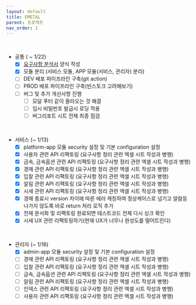 ```yaml
---
layout: default
title: EMETAL
parent: 프로젝트
nav_order: 1
---
```


<br>

- 공통 ( ~ 1/22)
  - [x] [요구사항 분석서](https://docs.google.com/spreadsheets/d/1lHmKznsJedaJZUxCLBaDLrUYgLfKVEgiVh3mCPJBUC8/edit#gid=0) 양식 작성
  - [x] 모듈 분리 (서비스 모듈, APP 모듈(서비스, 관리자) 분리)
  - [ ] DEV 배포 파이프라인 구축(git action)
  - [ ] PROD 배포 파이프라인 구축(빈스토크 고려해보기)
  - [ ] 버그 및 추가 개선사항 진행
    - [ ] 모달 푸터 같이 올라오는 것 해결
    - [ ] 임시 비밀번호 발급시 로딩 적용
    - [ ] 버그리포트 시트 전체 최종 점검

<br>

- 서비스 (~ 1/13)
  - [x] platform-app 모듈 security 설정 및 기본 configuration 설정 
  - [x] 사용자 관련 API 리팩토링 (요구사항 정리 관련 엑셀 시트 작성과 병행)
  - [x] 금속, 금속옵션 관련 API 리팩토링 (요구사항 정리 관련 엑셀 시트 작성과 병행)
  - [x] 경매 관련 API 리팩토링 (요구사항 정리 관련 엑셀 시트 작성과 병행)
  - [x] 입찰 관련 API 리팩토링 (요구사항 정리 관련 엑셀 시트 작성과 병행)
  - [x] 알림 관련 API 리팩토링 (요구사항 정리 관련 엑셀 시트 작성과 병행)
  - [x] 시세 관련 API 리팩토링 (요구사항 정리 관련 엑셀 시트 작성과 병행)
  - [x] 경매 종료시 version 차이에 따른 에러 캐칭하여 정상케이스로 넘기고 알람등 나가지 않도록 바로 return 처리 로직 추가
  - [x] 전체 문서화 및 리팩토링 완료되면 테스트코드 전체 다시 싱크 확인
  - [x] 시세 UX 관련 리팩토링하기(현재 UX가 너무나 완성도를 떨어트린다)

<br>    

- 관리자 (~ 1/16)
  - [x] admin-app 모듈 security 설정 및 기본 configuration 설정
  - [ ] 경매 관련 API 리팩토링 (요구사항 정리 관련 엑셀 시트 작성과 병행)
  - [ ] 입찰 관련 API 리팩토링 (요구사항 정리 관련 엑셀 시트 작성과 병행)
  - [ ] 금속, 금속옵션 관련 API 리팩토링 (요구사항 정리 관련 엑셀 시트 작성과 병행)
  - [ ] 알림 관련 API 리팩토링 (요구사항 정리 관련 엑셀 시트 작성과 병행)
  - [ ] 인덱스 관련 API 리팩토링 (요구사항 정리 관련 엑셀 시트 작성과 병행)
  - [ ] 사용자 관련 API 리팩토링 (요구사항 정리 관련 엑셀 시트 작성과 병행)
